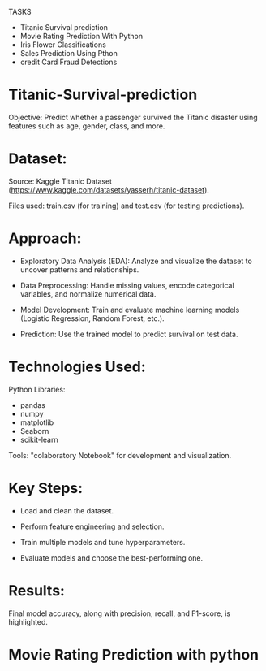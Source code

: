TASKS

- Titanic Survival prediction
- Movie Rating Prediction With Python
- Iris Flower Classifications
- Sales Prediction Using Pthon
- credit Card Fraud Detections

# Titanic-Survival-prediction

Objective: Predict whether a passenger survived the Titanic disaster using features such as age, gender, class, and more.

# Dataset:

Source: Kaggle Titanic Dataset (https://www.kaggle.com/datasets/yasserh/titanic-dataset).

Files used: train.csv (for training) and test.csv (for testing predictions).

# Approach:

- Exploratory Data Analysis (EDA): Analyze and visualize the dataset to uncover patterns and relationships.

- Data Preprocessing: Handle missing values, encode categorical variables, and normalize numerical data.

- Model Development: Train and evaluate machine learning models (Logistic Regression, Random Forest, etc.).

- Prediction: Use the trained model to predict survival on test data.

# Technologies Used:

Python Libraries:

  - pandas
  - numpy
  - matplotlib
  - Seaborn
  - scikit-learn

Tools: "colaboratory Notebook" for development and visualization.

# Key Steps:

- Load and clean the dataset.

- Perform feature engineering and selection.

- Train multiple models and tune hyperparameters.

- Evaluate models and choose the best-performing one.

# Results:

Final model accuracy, along with precision, recall, and F1-score, is highlighted.   


# Movie Rating Prediction with python



